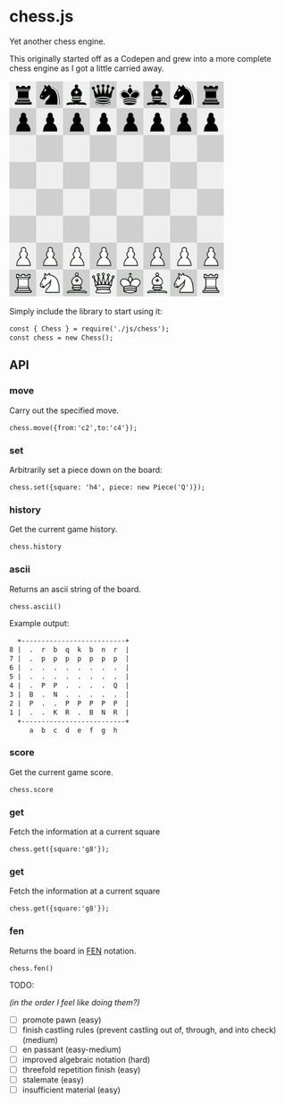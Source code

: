 # chess.js

Yet another chess engine.

This originally started off as a Codepen and grew into a more complete chess engine as I got a little carried away.

![](img/screenshot1.png?raw=true)

Simply include the library to start using it:

    const { Chess } = require('./js/chess');
    const chess = new Chess();

## API

### move
Carry out the specified move.

    chess.move({from:'c2',to:'c4'});

### set
Arbitrarily set a piece down on the board:

    chess.set({square: 'h4', piece: new Piece('Q')});

### history

Get the current game history.

    chess.history
    
### ascii

Returns an ascii string of the board.

    chess.ascii()

Example output:

      +--------------------------+
    8 |  .  r  b  q  k  b  n  r  |
    7 |  .  p  p  p  p  p  p  p  |
    6 |  .  .  .  .  .  .  .  .  |
    5 |  .  .  .  .  .  .  .  .  |
    4 |  .  P  P  .  .  .  .  Q  |
    3 |  B  .  N  .  .  .  .  .  |
    2 |  P  .  .  P  P  P  P  P  |
    1 |  .  .  K  R  .  B  N  R  |
      +--------------------------+
         a  b  c  d  e  f  g  h

### score

Get the current game score.

    chess.score

### get

Fetch the information at a current square

    chess.get({square:'g8'});

### get

Fetch the information at a current square

    chess.get({square:'g8'});

### fen

Returns the board in [FEN](https://en.wikipedia.org/wiki/Forsyth%E2%80%93Edwards_Notation) notation.

    chess.fen()

TODO:

*(in the order I feel like doing them?)*

- [ ] promote pawn (easy)
- [ ] finish castling rules (prevent castling out of, through, and into check) (medium)
- [ ] en passant (easy-medium)
- [ ] improved algebraic notation (hard)
- [ ] threefold repetition finish (easy)
- [ ] stalemate (easy)
- [ ] insufficient material (easy)
